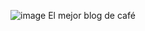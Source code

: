 ![image](https://github.com/DiegoAVargasAlmeida/diegoavargasalmeida.github.io/assets/131623604/3f2175fa-722f-42e2-b4ca-555e6ce15613)
El mejor blog de café
